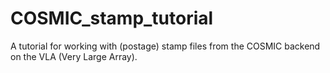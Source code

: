 # COSMIC\_stamp\_tutorial

A tutorial for working with (postage) stamp files from the COSMIC backend on the VLA (Very Large Array).
